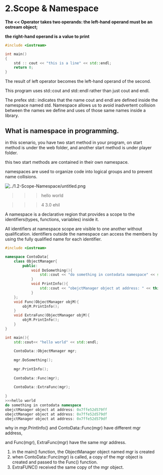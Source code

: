 # 2.Scope & Namespace

**The << Operator takes two operands: the left-hand operand must be an ostream object;** 

**the right-hand operand is a value to print** 

```cpp
#include <iostream>

int main()
{
	std :: cout << "this is a line" << std::endl;
	return 0;
}
```

The result of left operator becomes the left-hand operand of the second.

This program uses std::cout and std::endl rather than just cout and endl.

The prefex std:: indicates that the name cout and endl are defined inside the namespace named std. Namespace allows us to avoid inadvertent collision between the names we define and uses of those same names inside a library.

## What is namespace in programming.

in this scenario, you have two start method in your program, on start method is under the web folder, and another start method is under player folder. 

this two start methods are contained in their own namespace.

namespaces are used to organize code into logical groups and to prevent name collisions.

![../1.2-Scope-Namespace/untitled.png](https://github.com/quincey001/c-Primer-5th-Editor-notes/blob/main/1.2-Scope-Namespace/untitled.pngg)

>>> hello world 

>>>4 3.0 ehil 

>>>

A namespace is a declarative region that provides a scope to the identifiers(types, functions, variables) inside it.

All identifiers at namespace scope are visible to one another without qualification. identifiers outside the namespace can access the members by using the fully qualified name for each identifier.

```cpp
#include <iostream>

namespace ContoData{
    class ObjectManager{
        public:
            void DoSomething(){
                std::cout << "do something in contodata namespace" << std::endl;
            }
            void PrintInfo(){
                std::cout << "obejctManager object at address: " << this << std::endl;
            }
    };
    void Func(ObjectManager objM){
        objM.PrintInfo();
    }
    void ExtraFunc(ObjectManager objM){
        objM.PrintInfo();
    }
}

int main(){
    std::cout<< "hello world" << std::endl;
    
    ContoData::ObjectManager mgr;
    
    mgr.DoSomething();
    
    mgr.PrintInfo();
    
    ContoData::Func(mgr); 
    
    ContoData::ExtraFunc(mgr); 
    
}
>>>hello world
do something in contodata namespace
obejctManager object at address: 0x7ffe52d579ff
obejctManager object at address: 0x7ffe52d579df
obejctManager object at address: 0x7ffe52d579df
```

why in mgr.PrintInfo() and ContoData::Func(mgr) have different mgr address, 

and Func(mgr), ExtraFunc(mgr) have the same mgr address.

1. in the main() function, the ObjectManager object named mgr is created
2. when ContoData::Func(mgr) is called, a copy of the mgr object is created and passed to the Func() function. 
3. ExtraFUNC() received the same copy of the mgr object.
